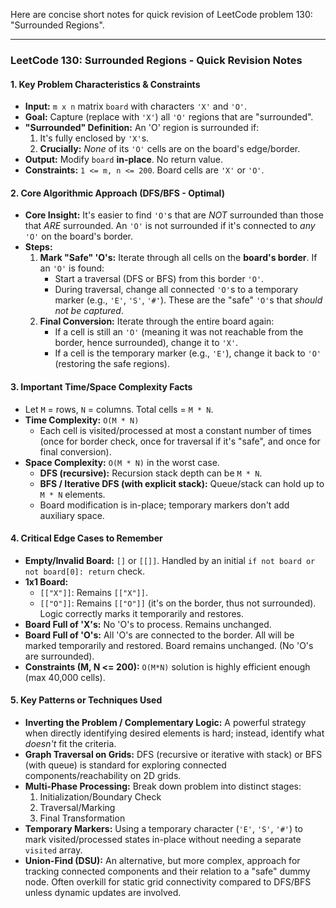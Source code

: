 Here are concise short notes for quick revision of LeetCode problem 130: "Surrounded Regions".

---

### LeetCode 130: Surrounded Regions - Quick Revision Notes

#### 1. Key Problem Characteristics & Constraints
*   **Input:** `m x n` matrix `board` with characters `'X'` and `'O'`.
*   **Goal:** Capture (replace with `'X'`) all `'O'` regions that are "surrounded".
*   **"Surrounded" Definition:** An 'O' region is surrounded if:
    1.  It's fully enclosed by `'X'`s.
    2.  **Crucially:** *None* of its `'O'` cells are on the board's edge/border.
*   **Output:** Modify `board` **in-place**. No return value.
*   **Constraints:** `1 <= m, n <= 200`. Board cells are `'X'` or `'O'`.

#### 2. Core Algorithmic Approach (DFS/BFS - Optimal)
*   **Core Insight:** It's easier to find `'O'`s that are *NOT* surrounded than those that *ARE* surrounded. An `'O'` is not surrounded if it's connected to *any* `'O'` on the board's border.
*   **Steps:**
    1.  **Mark "Safe" 'O's:** Iterate through all cells on the **board's border**. If an `'O'` is found:
        *   Start a traversal (DFS or BFS) from this border `'O'`.
        *   During traversal, change all connected `'O'`s to a temporary marker (e.g., `'E'`, `'S'`, `'#'`). These are the "safe" `'O'`s that *should not be captured*.
    2.  **Final Conversion:** Iterate through the entire board again:
        *   If a cell is still an `'O'` (meaning it was not reachable from the border, hence surrounded), change it to `'X'`.
        *   If a cell is the temporary marker (e.g., `'E'`), change it back to `'O'` (restoring the safe regions).

#### 3. Important Time/Space Complexity Facts
*   Let `M` = rows, `N` = columns. Total cells = `M * N`.
*   **Time Complexity:** `O(M * N)`
    *   Each cell is visited/processed at most a constant number of times (once for border check, once for traversal if it's "safe", and once for final conversion).
*   **Space Complexity:** `O(M * N)` in the worst case.
    *   **DFS (recursive):** Recursion stack depth can be `M * N`.
    *   **BFS / Iterative DFS (with explicit stack):** Queue/stack can hold up to `M * N` elements.
    *   Board modification is in-place; temporary markers don't add auxiliary space.

#### 4. Critical Edge Cases to Remember
*   **Empty/Invalid Board:** `[]` or `[[]]`. Handled by an initial `if not board or not board[0]: return` check.
*   **1x1 Board:**
    *   `[["X"]]`: Remains `[["X"]]`.
    *   `[["O"]]`: Remains `[["O"]]` (it's on the border, thus not surrounded). Logic correctly marks it temporarily and restores.
*   **Board Full of 'X's:** No 'O's to process. Remains unchanged.
*   **Board Full of 'O's:** All 'O's are connected to the border. All will be marked temporarily and restored. Board remains unchanged. (No 'O's are surrounded).
*   **Constraints (M, N <= 200):** `O(M*N)` solution is highly efficient enough (max 40,000 cells).

#### 5. Key Patterns or Techniques Used
*   **Inverting the Problem / Complementary Logic:** A powerful strategy when directly identifying desired elements is hard; instead, identify what *doesn't* fit the criteria.
*   **Graph Traversal on Grids:** DFS (recursive or iterative with stack) or BFS (with queue) is standard for exploring connected components/reachability on 2D grids.
*   **Multi-Phase Processing:** Break down problem into distinct stages:
    1.  Initialization/Boundary Check
    2.  Traversal/Marking
    3.  Final Transformation
*   **Temporary Markers:** Using a temporary character (`'E'`, `'S'`, `'#'`) to mark visited/processed states in-place without needing a separate `visited` array.
*   **Union-Find (DSU):** An alternative, but more complex, approach for tracking connected components and their relation to a "safe" dummy node. Often overkill for static grid connectivity compared to DFS/BFS unless dynamic updates are involved.
